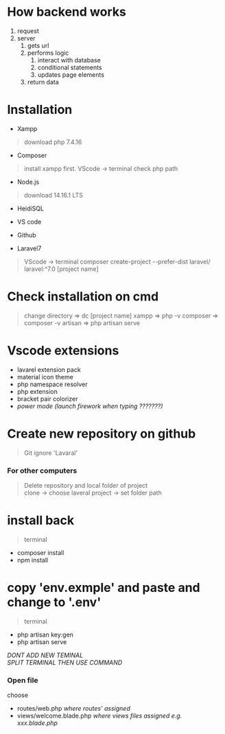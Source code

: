 # How backend works
1. request <br>
2. server <br>
   1. gets url <br>
   2. performs logic <br>
       1. interact with database <br>
       2. conditional statements <br>
       3. updates page elements <br>
   3. return data



# Installation
- Xampp
> download php 7.4.16

- Composer
> install xampp first. VScode -> terminal
    check php path

- Node.js
> download 14.16.1 LTS

- HeidiSQL

- VS code

- Github
- Laravel7
> VScode -> terminal
    composer create-project --prefer-dist laravel/  laravel:^7.0 [project name]



# Check installation on cmd
> change directory => dc [project name]
> xampp => php -v
> composer => composer -v
> artisan => php artisan serve



# Vscode extensions
- lavarel extension pack
- material icon theme
- php namespace resolver
- php extension
- bracket pair colorizer
- *power mode (launch firework when typing ???????)*



# Create new repository on github
> Git ignore 'Lavaral'



### For other computers
> Delete repository and local folder of project <br>
> clone -> choose laveral project -> set folder path 


# install back
> terminal <br>
* composer install <br>
* npm install

# copy 'env.exmple' and paste and change to '.env'
> terminal <br>
* php artisan key:gen <br>
* php artisan serve



*DONT ADD NEW TEMINAL* <br>
*SPLIT TERMINAL THEN USE COMMAND*



### Open file
choose
- routes/web.php  *where routes' assigned*
- views/welcome.blade.php *where views files assigned* *e.g. xxx.blade.php*
